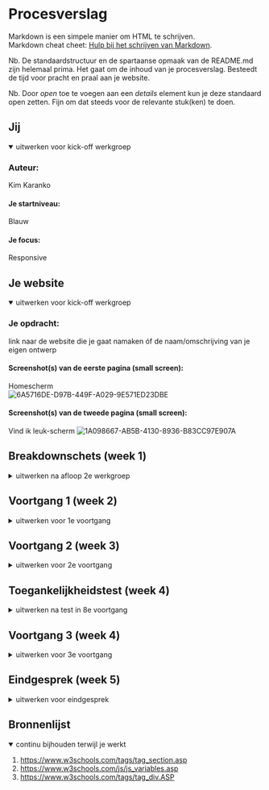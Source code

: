 # Procesverslag
Markdown is een simpele manier om HTML te schrijven.  
Markdown cheat cheet: [Hulp bij het schrijven van Markdown](https://github.com/adam-p/markdown-here/wiki/Markdown-Cheatsheet).

Nb. De standaardstructuur en de spartaanse opmaak van de README.md zijn helemaal prima. Het gaat om de inhoud van je procesverslag. Besteedt de tijd voor pracht en praal aan je website.

Nb. Door *open* toe te voegen aan een *details* element kun je deze standaard open zetten. Fijn om dat steeds voor de relevante stuk(ken) te doen.





## Jij

<details open>
<summary>uitwerken voor kick-off werkgroep</summary>

### Auteur:
Kim Karanko

#### Je startniveau:
Blauw

#### Je focus:
Responsive
 
</details>





## Je website

<details open>
<summary>uitwerken voor kick-off werkgroep</summary>

### Je opdracht:
link naar de website die je gaat namaken óf de naam/omschrijving van je eigen ontwerp

#### Screenshot(s) van de eerste pagina (small screen): 
Homescherm  
![6A5716DE-D97B-449F-A029-9E571ED23DBE](https://user-images.githubusercontent.com/90153306/141326770-24156f73-8277-49e8-87b6-bee9fdf055b4.jpg)

#### Screenshot(s) van de tweede pagina (small screen):
Vind ik leuk-scherm 
![1A098667-AB5B-4130-8936-B83CC97E907A](https://user-images.githubusercontent.com/90153306/141326905-a1d98f7f-7bd3-42b2-bd56-8c7d4da561e0.JPEG)


</details>





## Breakdownschets (week 1)

<details>
<summary>uitwerken na afloop 2e werkgroep</summary>
Ik wist al vrij snel dat ik wilde gaan voor het namaken van Spotify. Het is een site die ik bijna 24/7 gebruik en ook erg interessant vind om te maken. 

### de hele pagina: 
![Schermopname (1185)](https://user-images.githubusercontent.com/90153306/141327073-4ddd61d5-df6c-4b8d-b495-a3a582a367f4.png)
![Schermopname (1186)](https://user-images.githubusercontent.com/90153306/141327086-e4dabae2-6f04-477c-b179-b9db0687c588.png)


</details>





## Voortgang 1 (week 2)

<details>
<summary>uitwerken voor 1e voortgang</summary>

### Stand van zaken
In week 2 kwam ik er achter dat het belangrijk is om een de HTML een goede structuur te geven. Ik begon met de content er los in te zetten. Het komt beter uit als dit volgens een structuur gebeurt. Gelukkig kreeg ik hier hulp bij. De CSS had vergeleken met de HTML wel een goed begin. Door hulp van Sanne kreeg mijn HTML een goede structuur. Door een goede start te hebben is het ook makkelijker om verder te komen in het proces.

De oefeningen verliepen deze week goed, ik had er eigenlijk geen vragen over. 

### Agenda voor meeting
samen met je groepje opstellen

| Kim            | student 2          | student 3    | student 4        |
| ---            | ---                | ---          | ---              |
| Wanneer is de HTML goed genoeg?  | en dit             | en ik dit    | en dan ik dat    |
|  | dit als er tijd is | nog een punt | dit wil ik zeker |
|            | ...                | ...          | ...              |


### Verslag van meeting
hier na afloop snel de uitkomsten van de meeting vastleggen

- Een duidelijk idee hebben over hoe alle content weergegeven wordt.
- HTML duidelijk gestructureerd
- CSS duidelijk gestructureerd

</details>





## Voortgang 2 (week 3)

<details>
<summary>uitwerken voor 2e voortgang</summary>

### Stand van zaken
Deze week merkte dat ik al achter ging lopen met de oefeningen die als huiswerk werden gegeven. Ik liep een paar lessen één opdracht achter. Wel snapte ik het positioneren en de eerste stappen van JavaSript goed. De meetingen met de groepjes hielpen mij om de oprdachten volledig te begrijpen. 

Deze week had ik alle content in HTML verwerkt en kon ik beginnen met stappen maken in CSS.

### Agenda voor meeting
samen met je groepje opstellen

| Kim      | student 2          | student 3    | student 4        |
| hoe werkt de navigatie            | ---                | ---          | ---              |
|   | en dit             | en ik dit    | en dan ik dat    |
|  | dit als er tijd is | nog een punt | dit wil ik zeker |
|          | ...                | ...          | ...              |


### Verslag van meeting
hier na afloop snel de uitkomsten van de meeting vastleggen

- Beginnen met stappen maken met CSS
- Nog een keer kijken naar de opdrachten die ik nog niet volledig had uitgevoerd.
- Begin maken van de Nav

</details>





## Toegankelijkheidstest (week 4)

<details>
<summary>uitwerken na test in 8e voortgang</summary>

### Bevindingen Testen
-Het hooghouden van de ballon maakte het bedienen van de site niet veel moeilijker. Het is een handicap wat weinig effect had. Nog steeds was het mogelijk om de muis en tab even goed te gebruiken als zonder het hooghouden van een ballon.
-De brillen hadden wel effect op het gebruiken van de site. De brillen gaven verschillende filters die de site net wat winder aangenaam maakten om te gebruiken. Het maakte het niet veel moeilijker, met het gebruiken van de tab kon ik alsnog wisselen van pagina.
-Met Parkingson is het natuurlijk erg lastig om de site te bedienen, zelf kon ik er niet zo goed tegen dus was ik er al vrij snel klaar mee. De site is wel bedienbaar door het gebruiken van tab maar het maakt het wel lastig.
-De screenreade leest code's voor en niet de content die op de website staat.

#### Het gebruiken van tab
Het gebruiken van de tab is erg handig bij de handicaps die werden gegeven tijdens het testen. De tab werkte tijdens het testen alleen bij de navigatie. Dat is wel een belangrijke deel van de content van de site maar is nog lang niet genoeg.

</details>





## Voortgang 3 (week 4)

<details>
<summary>uitwerken voor 3e voortgang</summary>

### Stand van zaken
Tijdens het voorgangsgesprek kwamen ik en Sanne er achter dat er nog veel aangepast moet worden. Het grootste probleem was dat ik de content met 'absolute' had gepostioneerd. Dat is dus totaal niet handig als ik een responsive site wil neer gaan zetten. 

Ook moest de 'Vind ik leuk' pagina aangepast worden. Ik had nog geen gebruik gemaakt van grids, deze zijn erg handig bij zo'n soort lijst. 

Op dit moment kwam ik erachter dat ik waarschijnlijk moest gaan voor de herkansing. Dit zorgde voor stress, deze week had ik er hard aan gewerkt om stappen te maken om dichterbij de voldoende te komen.
![Schermopname (1097)](https://user-images.githubusercontent.com/90153306/141327284-b77c3635-63e0-4955-a619-5749d4c3ce18.png)


### Agenda voor meeting
samen met je groepje opstellen

| Kim     | student 2          | student 3    | student 4        |
| hoe werkt het precies met grids          | ---                | ---          | ---              |
| wat is een vervanging voor absolute  | en dit             | en ik dit    | en dan ik dat    |
|  | dit als er tijd is | nog een punt | dit wil ik zeker |
|        | ...                | ...          | ...              |


### Verslag van meeting
hier na afloop snel de uitkomsten van de meeting vastleggen

- werken met grids
- alle 'absolutes' weghalen

</details>





## Eindgesprek (week 5)

<details>
<summary>uitwerken voor eindgesprek</summary>

### Stand van zaken
Het was over het algemeen een interessante opdracht om een zelf een site te kiezen en deze na te maken. Bij het begin verliep het best goed, ik liep goed bij met de opdrachten. Op een gegeven moment begon ik één les achter te lopen met de opdrachten en was het ook lastiger om dan goed voor te bereiden voor de meetings. Na dat ik daar achter kwam heb ik nog de opdrachten goed bekeken en liep ik weer bij. 

Toen ik weer goed bezig was kwamen ik en Sanne erachter dat er nog een hoop verandert moest worden. Gelukkig is dit gelukt door hulp en door het kijken naar de oprachten en voorbeelden. 
Uiteindelijk ben ik erg trots op mezelf dat ik een site heb neergezet die er uit ziet als Spotify. Ook al is FED niet mijn sterkste vak, ben ik blij met de site die ik heb gemaakt.

### Screenshot(s)
![Schermopname (1181)](https://user-images.githubusercontent.com/90153306/141327400-c7dc3967-8d95-485c-9c0b-aca9089d744f.png)
![Schermopname (1182)](https://user-images.githubusercontent.com/90153306/141327421-cced7c73-ff4c-46c1-b731-290fafe2312a.png)



</details>





## Bronnenlijst

<details open>
<summary>continu bijhouden terwijl je werkt</summary>

1. https://www.w3schools.com/tags/tag_section.asp
2. https://www.w3schools.com/js/js_variables.asp
3. https://www.w3schools.com/tags/tag_div.ASP

</details>
